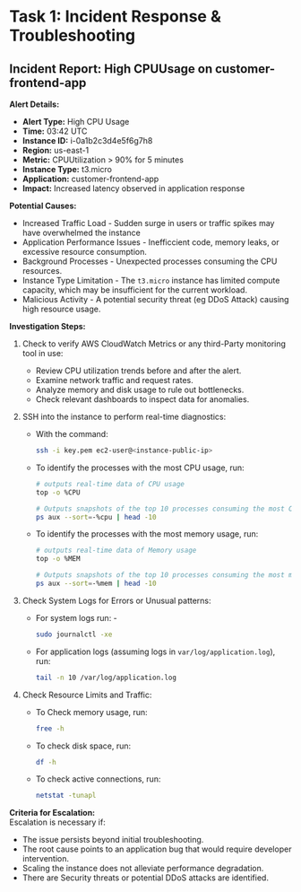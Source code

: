 # Task 1: Incident Response & Troubleshooting

## Incident Report: High CPUUsage on customer-frontend-app<br>

**Alert Details:**<br>
  - **Alert Type:** High CPU Usage
  - **Time:** 03:42 UTC
  - **Instance ID:** i-0a1b2c3d4e5f6g7h8
  - **Region:** us-east-1
  - **Metric:** CPUUtilization > 90% for 5 minutes
  - **Instance Type:** t3.micro
  - **Application:** customer-frontend-app
  - **Impact:** Increased latency observed in application response

**Potential Causes:**<br>
  - Increased Traffic Load - Sudden surge in users or traffic spikes may have overwhelmed the instance
  - Application Performance Issues - Inefficcient code, memory leaks, or excessive resource consumption.
  - Background Processes - Unexpected processes consuming the CPU resources.
  - Instance Type Limitation - The `t3.micro` instance has limited compute capacity, which may be insufficient for the current workload.
  - Malicious Activity - A potential security threat (eg DDoS Attack) causing high resource usage.

**Investigation Steps:**<br>
  1. Check to verify AWS CloudWatch Metrics or any third-Party monitoring tool in use:
      - Review CPU utilization trends before and after the alert.
      - Examine network traffic and request rates.
      - Analyze memory and disk usage to rule out bottlenecks.
      - Check relevant dashboards to inspect data for anomalies.
  
  2. SSH into the instance to perform real-time diagnostics:<br>
      - With the command:
        ```sh
        ssh -i key.pem ec2-user@<instance-public-ip>
        ```
      - To identify the processes with the most CPU usage, run:
        ```sh
        # outputs real-time data of CPU usage
        top -o %CPU 

        # Outputs snapshots of the top 10 processes consuming the most CPU
        ps aux --sort=-%cpu | head -10
        ```
      - To identify the processes with the most memory usage, run:
        ```sh
        # outputs real-time data of Memory usage
        top -o %MEM

        # Outputs snapshots of the top 10 processes consuming the most memory
        ps aux --sort=-%mem | head -10
        ```
  3. Check System Logs for Errors or Unusual patterns:<br>
      - For system logs run:  - 
        ```sh
        sudo journalctl -xe
        ```
      - For application logs (assuming logs in `var/log/application.log`), run:
        ```sh
        tail -n 10 /var/log/application.log
        ```
  4. Check Resource Limits and Traffic:<br>
      - To Check memory usage, run:
        ```sh
        free -h
        ```
      - To check disk space, run:
        ```sh
        df -h
        ```
      - To check active connections, run:
        ```sh
        netstat -tunapl
        ```
**Criteria for Escalation:**<br>
Escalation is necessary if:
  - The issue persists beyond initial troubleshooting.
  - The root cause points to an application bug that would require developer intervention.
  - Scaling the instance does not alleviate performance degradation.
  - There are Security threats or potential DDoS attacks are identified.